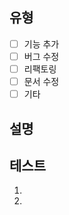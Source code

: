 ## 유형
<!-- PR 유형을 선택해주세요 -->
- [ ] 기능 추가
- [ ] 버그 수정
- [ ] 리팩토링
- [ ] 문서 수정
- [ ] 기타

## 설명
<!-- 변경 사항에 대한 간략한 설명 -->

## 테스트
<!-- 테스트 방법 간략하게 작성 -->
1. 
2.
